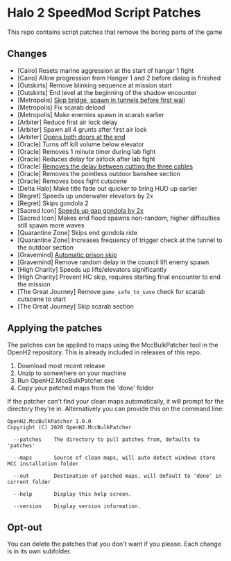 # Halo 2 SpeedMod Script Patches
This repo contains script patches that remove the boring parts of the game

## Changes
 - [Cairo] Resets marine aggression at the start of hangar 1 fight
 - [Cairo] Allow progression from Hanger 1 and 2 before dialog is finished
 - [Outskirts] Remove blinking sequence at mission start
 - [Outskirts] End level at the beginning of the shadow encounter
 - [Metropolis] [Skip bridge, spawn in tunnels before first wall](https://youtu.be/0yjBsorlJAA)
 - [Metropolis] Fix scarab deload
 - [Metropolis] Make enemies spawn in scarab earlier
 - [Arbiter] Reduce first air lock delay
 - [Arbiter] Spawn all 4 grunts after first air lock
 - [Arbiter] [Opens both doors at the end](https://www.youtube.com/watch?v=-hCa-Cgu7ew)
 - [Oracle] Turns off kill volume below elevator
 - [Oracle] Removes 1 minute timer during lab fight
 - [Oracle] Reduces delay for airlock after lab fight
 - [Oracle] [Removes the delay between cutting the three cables](https://www.youtube.com/watch?v=MBtXdP7CaBU)
 - [Oracle] Removes the pointless outdoor banshee section
 - [Oracle] Removes boss fight cutscene
 - [Delta Halo] Make title fade out quicker to bring HUD up earlier
 - [Regret] Speeds up underwater elevators by 2x
 - [Regret] Skips gondola 2
 - [Sacred Icon] [Speeds up gap gondola by 2x](https://www.youtube.com/watch?v=UhR3NBcD0vo)
 - [Sacred Icon] Makes end flood spawns non-random, higher difficulties still spawn more waves
 - [Quarantine Zone] Skips end gondola ride
 - [Quarantine Zone] Increases frequency of trigger check at the tunnel to the outdoor section
 - [Gravemind] [Automatic prison skip](https://www.youtube.com/watch?v=XMUxfDEvqoA)
 - [Gravemind] Remove random delay in the council lift enemy spawn
 - [High Charity] Speeds up lifts/elevators significantly
 - [High Charity] Prevent HC skip, requires starting final encounter to end the mission
 - [The Great Journey] Remove `game_safe_to_save` check for scarab cutscene to start
 - [The Great Journey] Skip scarab section

## Applying the patches
The patches can be applied to maps using the MccBulkPatcher tool in the OpenH2 repository. This is already included in releases of this repo.

1. Download most recent release
2. Unzip to somewhere on your machine
3. Run OpenH2.MccBulkPatcher.exe
4. Copy your patched maps from the 'done' folder

If the patcher can't find your clean maps automatically, it will prompt for the directory they're in. Alternatively you can provide this on the command line:
```
OpenH2.MccBulkPatcher 1.0.0
Copyright (C) 2020 OpenH2.MccBulkPatcher

  --patches    The directory to pull patches from, defaults to 'patches'

  --maps       Source of clean maps, will auto detect windows store MCC installation folder

  --out        Destination of patched maps, will default to 'done' in current folder

  --help       Display this help screen.

  --version    Display version information.
```

## Opt-out
You can delete the patches that you don't want if you please. Each change is in its own subfolder.